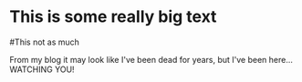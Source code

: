 # This is some really big text
#This not as much

From my blog it may look like I've been dead for years, but I've been here... WATCHING YOU!
